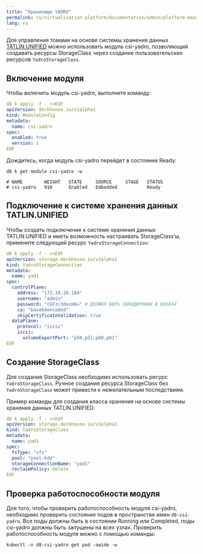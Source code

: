 ```yaml
---
title: "Хранилище YADRO"
permalink: ru/virtualization-platform/documentation/admin/platform-management/storage/hardware/yadro.html
lang: ru
---
```


Для управления томами на основе системы хранения данных [TATLIN.UNIFIED](https://yadro.com/ru/tatlin/unified) можно использовать модуль csi-yadro, позволяющий создавать ресурсы StorageClass через создание пользовательских ресурсов `YadroStorageClass`.

## Включение модуля

Чтобы включить модуль csi-yadro, выполните команду:

```yaml
d8 k apply -f - <<EOF
apiVersion: deckhouse.io/v1alpha1
kind: ModuleConfig
metadata:
  name: csi-yadro
spec:
  enabled: true
  version: 1
EOF
```

Дождитесь, когда модуль csi-yadro перейдет в состояние Ready:

```shell
d8 k get module csi-yadro -w

# NAME        WEIGHT   STATE     SOURCE     STAGE   STATUS
# csi-yadro   910      Enabled   Embedded           Ready
```

## Подключение к системе хранения данных TATLIN.UNIFIED

Чтобы создать подключение к системе хранения данных TATLIN.UNIFIED и иметь возможность настраивать StorageClass’ы, примените следующий ресурс `YadroStorageConnection`:

```yaml
d8 k apply -f - <<EOF
apiVersion: storage.deckhouse.io/v1alpha1
kind: YadroStorageConnection
metadata:
  name: yad1
spec:
  controlPlane:
    address: "172.19.28.184"
    username: "admin"
    password: "cGFzc3dvcmQ=" # ДОЛЖЕН БЫТЬ ЗАКОДИРОВАН В BASE64
    ca: "base64encoded"
    skipCertificateValidation: true
  dataPlane:
    protocol: "iscsi"
    iscsi:
      volumeExportPort: "p50,p51,p60,p61"
EOF
```

## Создание StorageClass

Для создания StorageClass необходимо использовать ресурс `YadroStorageClass`.
Ручное создание ресурса StorageClass без `YadroStorageClass` может привести к нежелательным последствиям.

Пример команды для создания класса хранения на основе системы хранения данных TATLIN.UNIFIED:

```yaml
d8 k apply -f - <<EOF
apiVersion: storage.deckhouse.io/v1alpha1
kind: YadroStorageClass
metadata:
  name: yad1
spec:
  fsType: "xfs"
  pool: "pool-hdd"
  storageConnectionName: "yad1"
  reclaimPolicy: Delete
EOF
```

## Проверка работоспособности модуля

Для того, чтобы проверить работоспособность модуля csi-yadro, необходимо проверить состояние подов в пространстве имен `d8-csi-yadro`.
Все поды должны быть в состоянии Running или Completed, поды csi-yadro должны быть запущены на всех узлах.
Проверить работоспособность модуля можно с помощью команды:

```shell
kubectl -n d8-csi-yadro get pod -owide -w
```
